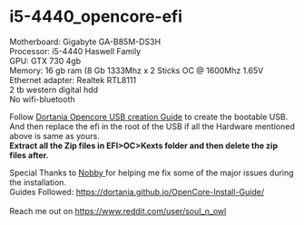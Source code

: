 # i5-4440_opencore-efi
Motherboard: Gigabyte GA-B85M-DS3H <br>
Processor: i5-4440 Haswell Family<br>
GPU: GTX 730 4gb <br>
Memory: 16 gb ram (8 Gb 1333Mhz x 2 Sticks OC @ 1600Mhz 1.65V <br>
Ethernet adapter: Realtek RTL8111  <br>
2 tb western digital hdd <br>
No wifi-bluetooth <br>

Follow <a href="https://dortania.github.io/OpenCore-Install-Guide/installer-guide/">Dortania Opencore USB creation Guide</a> to create the bootable USB. And then replace the efi in the root of the USB if all the Hardware mentioned above is same as yours.<br>
<b>Extract all the Zip files in EFI>OC>Kexts folder and then delete the zip files after.<br></b>

Special Thanks to <a href="https://www.reddit.com/user/Nobbylobo">Nobby </a> for helping me fix some of the major issues during the installation.<br>
Guides Followed: https://dortania.github.io/OpenCore-Install-Guide/<br><br>
Reach me out on https://www.reddit.com/user/soul_n_owl

